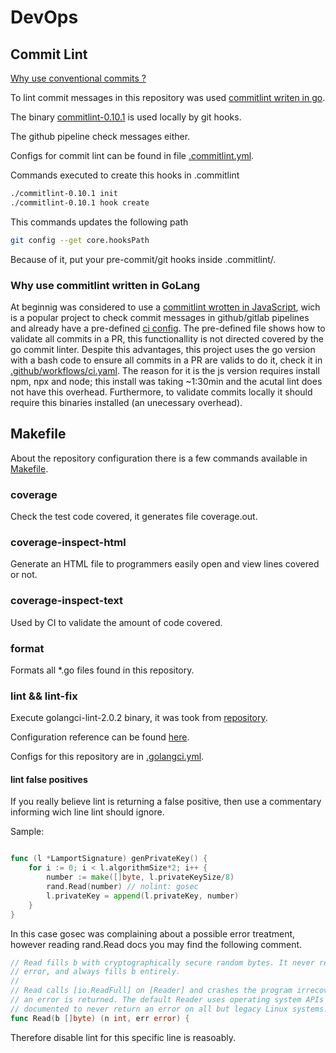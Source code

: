 # DevOps

## Commit Lint

[Why use conventional commits ?](https://www.conventionalcommits.org/en/v1.0.0/#why-use-conventional-commits)

To lint commit messages in this repository was used [commitlint writen in go](https://github.com/conventionalcommit/commitlint).

The binary [commitlint-0.10.1](commitlint-0.10.1) is used locally by git hooks.

The github pipeline check messages either.

Configs for commit lint can be found in file [.commitlint.yml](.commitlint.yml).

Commands executed to create this hooks in .commitlint
```bash
./commitlint-0.10.1 init
./commitlint-0.10.1 hook create
```

This commands updates the following path
```bash
git config --get core.hooksPath
```

Because of it, put your pre-commit/git hooks inside .commitlint/.

### Why use commitlint written in GoLang

At beginnig was considered to use a [commitlint wrotten in JavaScript](https://github.com/conventional-changelog/commitlint), wich is a 
popular project to check commit messages in github/gitlab pipelines and already have a pre-defined [ci config](https://commitlint.js.org/guides/ci-setup.html).
The pre-defined file shows how to validate all commits in a PR, this functionallity is not directed covered by the go commit linter. Despite this advantages,
this project uses the go version with a bash code to ensure all commits in a PR are valids to do it, check it in [.github/workflows/ci.yaml](.github/workflows/ci.yaml).
The reason for it is the js version requires install npm, npx and node; this install was taking ~1:30min and the acutal lint does not have this overhead. Furthermore,
to validate commits locally it should require this binaries installed (an unecessary overhead).


## Makefile

About the repository configuration there is a few commands available in [Makefile](Makefile).

### coverage

Check the test code covered, it generates file coverage.out.

### coverage-inspect-html

Generate an HTML file to programmers easily open and view lines covered or not.

### coverage-inspect-text

Used by CI to validate the amount of code covered.

### format

Formats all *.go files found in this repository.

### lint && lint-fix

Execute golangci-lint-2.0.2 binary, it was took from [repository](https://github.com/golangci/golangci-lint).

Configuration reference can be found [here](https://github.com/golangci/golangci-lint/blob/main/.golangci.reference.yml).

Configs for this repository are in [.golangci.yml](.golangci.yml).

#### lint false positives

If you really believe lint is returning a false positive, then use a commentary informing wich line lint should ignore.

Sample:

```go

func (l *LamportSignature) genPrivateKey() {
	for i := 0; i < l.algorithmSize*2; i++ {
		number := make([]byte, l.privateKeySize/8)
		rand.Read(number) // nolint: gosec
		l.privateKey = append(l.privateKey, number)
	}
}
```

In this case gosec was complaining about a possible error treatment, however reading rand.Read docs you may find the
following comment.

```go
// Read fills b with cryptographically secure random bytes. It never returns an
// error, and always fills b entirely.
//
// Read calls [io.ReadFull] on [Reader] and crashes the program irrecoverably if
// an error is returned. The default Reader uses operating system APIs that are
// documented to never return an error on all but legacy Linux systems.
func Read(b []byte) (n int, err error) {
```

Therefore disable lint for this specific line is reasoably.
